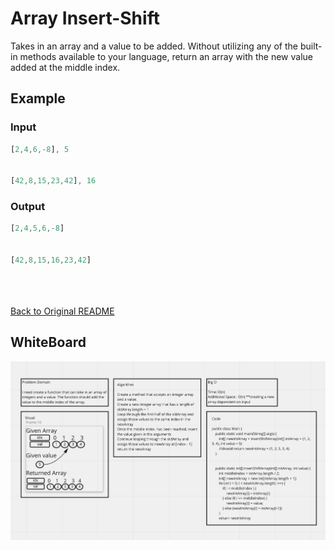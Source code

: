 # Array Insert-Shift

Takes in an array and a value to be added. Without utilizing any of the built-in methods available to your language, return an array with the new value added at the middle index.
## Example
### Input
```javascript
[2,4,6,-8], 5


[42,8,15,23,42], 16	
```
### Output
```Javascript
[2,4,5,6,-8]


[42,8,15,16,23,42]
```

<br><br><br>
[Back to Original README](../../README.md)


## WhiteBoard
![Array Insert-Shift](../../img/array-insert-shift.png)